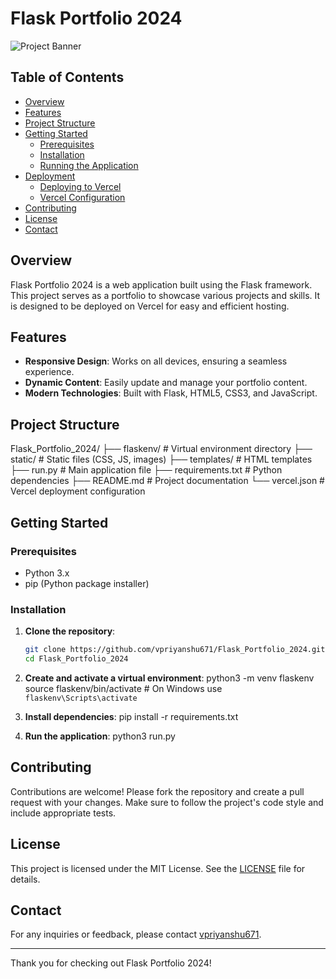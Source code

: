 # Flask Portfolio 2024

![Project Banner](https://github.com/vpriyanshu671/Flask_Portfolio_2024/assets/112311383/d471d842-3a7b-4eac-8373-0bc17aac0734)

## Table of Contents

- [Overview](#overview)
- [Features](#features)
- [Project Structure](#project-structure)
- [Getting Started](#getting-started)
  - [Prerequisites](#prerequisites)
  - [Installation](#installation)
  - [Running the Application](#running-the-application)
- [Deployment](#deployment)
  - [Deploying to Vercel](#deploying-to-vercel)
  - [Vercel Configuration](#vercel-configuration)
- [Contributing](#contributing)
- [License](#license)
- [Contact](#contact)

## Overview

Flask Portfolio 2024 is a web application built using the Flask framework. This project serves as a portfolio to showcase various projects and skills. It is designed to be deployed on Vercel for easy and efficient hosting.

## Features

- **Responsive Design**: Works on all devices, ensuring a seamless experience.
- **Dynamic Content**: Easily update and manage your portfolio content.
- **Modern Technologies**: Built with Flask, HTML5, CSS3, and JavaScript.

## Project Structure
Flask_Portfolio_2024/
├── flaskenv/ # Virtual environment directory
├── static/ # Static files (CSS, JS, images)
├── templates/ # HTML templates
├── run.py # Main application file
├── requirements.txt # Python dependencies
├── README.md # Project documentation
└── vercel.json # Vercel deployment configuration


## Getting Started

### Prerequisites

- Python 3.x
- pip (Python package installer)

### Installation

1. **Clone the repository**:
   ```sh
   git clone https://github.com/vpriyanshu671/Flask_Portfolio_2024.git
   cd Flask_Portfolio_2024
   ```

2. **Create and activate a virtual environment**:
python3 -m venv flaskenv
source flaskenv/bin/activate  # On Windows use `flaskenv\Scripts\activate`

3. **Install dependencies**:
pip install -r requirements.txt

4. **Run the application**:
python3 run.py

## Contributing

Contributions are welcome! Please fork the repository and create a pull request with your changes. Make sure to follow the project's code style and include appropriate tests.

## License

This project is licensed under the MIT License. See the [LICENSE](LICENSE) file for details.

## Contact

For any inquiries or feedback, please contact [vpriyanshu671](https://github.com/vpriyanshu671).

---

Thank you for checking out Flask Portfolio 2024!



